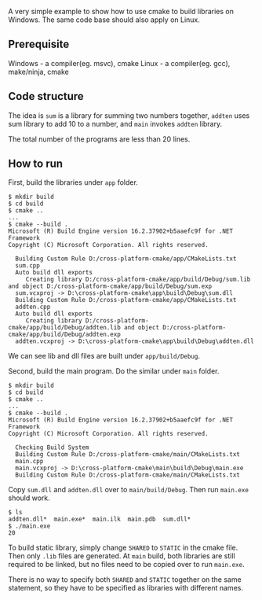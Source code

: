 A very simple example to show how to use cmake to build libraries on Windows. The same code base should also apply on Linux.

## Prerequisite

Windows - a compiler(eg. msvc), cmake
Linux - a compiler(eg. gcc), make/ninja, cmake

## Code structure

The idea is `sum` is a library for summing two numbers together, `addten` uses sum library to add 10 to a number, and `main` invokes `addten` library.

The total number of the programs are less than 20 lines.

## How to run

First, build the libraries under `app` folder.

```
$ mkdir build
$ cd build
$ cmake ..
...
$ cmake --build .
Microsoft (R) Build Engine version 16.2.37902+b5aaefc9f for .NET Framework
Copyright (C) Microsoft Corporation. All rights reserved.

  Building Custom Rule D:/cross-platform-cmake/app/CMakeLists.txt
  sum.cpp
  Auto build dll exports
     Creating library D:/cross-platform-cmake/app/build/Debug/sum.lib and object D:/cross-platform-cmake/app/build/Debug/sum.exp
  sum.vcxproj -> D:\cross-platform-cmake\app\build\Debug\sum.dll
  Building Custom Rule D:/cross-platform-cmake/app/CMakeLists.txt
  addten.cpp
  Auto build dll exports
     Creating library D:/cross-platform-cmake/app/build/Debug/addten.lib and object D:/cross-platform-cmake/app/build/Debug/addten.exp
  addten.vcxproj -> D:\cross-platform-cmake\app\build\Debug\addten.dll

```

We can see lib and dll files are built under `app/build/Debug`.

Second, build the main program. Do the similar under `main` folder.

```
$ mkdir build
$ cd build
$ cmake ..
...
$ cmake --build .
Microsoft (R) Build Engine version 16.2.37902+b5aaefc9f for .NET Framework
Copyright (C) Microsoft Corporation. All rights reserved.

  Checking Build System
  Building Custom Rule D:/cross-platform-cmake/main/CMakeLists.txt
  main.cpp
  main.vcxproj -> D:\cross-platform-cmake\main\build\Debug\main.exe
  Building Custom Rule D:/cross-platform-cmake/main/CMakeLists.txt
```

Copy `sum.dll` and `addten.dll` over to `main/build/Debug`. Then run `main.exe` should work.

```
$ ls
addten.dll*  main.exe*  main.ilk  main.pdb  sum.dll*
$ ./main.exe
20
```

To build static library, simply change `SHARED` to `STATIC` in the cmake file. Then only `.lib` files are generated. At `main` build, both libraries are still required to be linked, but no files need to be copied over to run `main.exe`.

There is no way to specify both `SHARED` and `STATIC` together on the same statement, so they have to be specified as libraries with different names.
